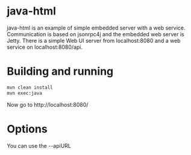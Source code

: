 java-html
=========

java-html is an example of simple embedded server with a web service. Communication is based on jsonrpc4j and the
embedded web server is Jetty. There is a simple Web UI server from localhost:8080 and a web service on
localhost:8080/api.

Building and running
====================

````sh
mvn clean install
mvn exec:java
````

Now go to http://localhost:8080/

Options
=======

You can use the --apiURL